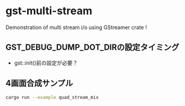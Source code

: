 # gst-multi-stream
Demonstration of multi stream i/o using GStreamer crate !

## GST_DEBUG_DUMP_DOT_DIRの設定タイミング

- gst::init()前の設定が必要？

## 4画面合成サンプル

```bash
cargo run --example quad_stream_mix
```